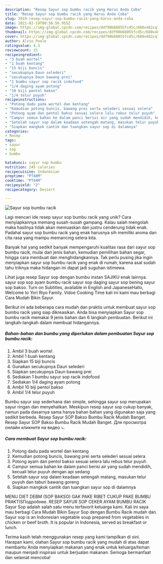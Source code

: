 ```yaml
---
description: "Resep Sayur sop bumbu racik yang Harus Anda Coba"
title: "Resep Sayur sop bumbu racik yang Harus Anda Coba"
slug: 3919-resep-sayur-sop-bumbu-racik-yang-harus-anda-coba
date: 2021-02-19T08:56:56.955Z
image: https://img-global.cpcdn.com/recipes/ddf90b68055fcd5c/680x482cq70/sayur-sop-bumbu-racik-foto-resep-utama.jpg
thumbnail: https://img-global.cpcdn.com/recipes/ddf90b68055fcd5c/680x482cq70/sayur-sop-bumbu-racik-foto-resep-utama.jpg
cover: https://img-global.cpcdn.com/recipes/ddf90b68055fcd5c/680x482cq70/sayur-sop-bumbu-racik-foto-resep-utama.jpg
author: Alvin Poole
ratingvalue: 4.3
reviewcount: 15
recipeingredient:
- "3 buah wortel"
- "1 buah kentang"
- "15 biji buncis"
- "secukupnya Daun selederi"
- "secukupnya Daun bawang prei"
- "1 bumbu sayur sop racik indofood"
- "1/4 daging ayam potong"
- "10 biji pentol bakso"
- "1/4 telur puyuh"
recipeinstructions:
- "Potong dadu pada wortel dan kentang"
- "Kemudian potong buncis, bawang prei serta selederi sesuai selera"
- "Potong ayam dan pentol bakso sesuai selera lalu rebus telur puyuh"
- "Campur semua bahan ke dalam panci berisi air yang sudah mendidih, kecuali telur puyuh dengan api sedang"
- "Setelah sayur sop dalam keadaan setengah matang, masukan telur puyuh dan taburi bawang goreng"
- "Siapkan mangkok cantik dan tuangkan sayur sop di dalamnya"
categories:
- Resep
tags:
- sayur
- sop
- bumbu

katakunci: sayur sop bumbu 
nutrition: 245 calories
recipecuisine: Indonesian
preptime: "PT40M"
cooktime: "PT44M"
recipeyield: "2"
recipecategory: Dessert

---
```



![Sayur sop bumbu racik](https://img-global.cpcdn.com/recipes/ddf90b68055fcd5c/680x482cq70/sayur-sop-bumbu-racik-foto-resep-utama.jpg)

Lagi mencari ide resep sayur sop bumbu racik yang unik? Cara menyiapkannya memang susah-susah gampang. Kalau salah mengolah maka hasilnya tidak akan memuaskan dan justru cenderung tidak enak. Padahal sayur sop bumbu racik yang enak harusnya sih memiliki aroma dan cita rasa yang mampu memancing selera kita.

Banyak hal yang sedikit banyak mempengaruhi kualitas rasa dari sayur sop bumbu racik, mulai dari jenis bahan, kemudian pemilihan bahan segar, hingga cara membuat dan menghidangkannya. Tak perlu pusing jika ingin menyiapkan sayur sop bumbu racik yang enak di rumah, karena asal sudah tahu triknya maka hidangan ini dapat jadi suguhan istimewa.

Lihat juga resep Sayur sop dengan bumbu instan SAJIKU enak lainnya. sayur sop sop ayam bumbu racik sayur sop daging sayur sop bening sayur sop bakso. Turn on Subtitles, available in English and JapaneseHallo, Welcome to Yori Riyo Family. Vidoe Cooking Time kali ini kami mau berbagi Cara Mudah Bikin Sayur.


Berikut ini ada beberapa cara mudah dan praktis untuk membuat sayur sop bumbu racik yang siap dikreasikan. Anda bisa menyiapkan Sayur sop bumbu racik memakai 9 jenis bahan dan 6 langkah pembuatan. Berikut ini langkah-langkah dalam membuat hidangannya.

<!--inarticleads1-->

##### Bahan-bahan dan bumbu yang diperlukan dalam pembuatan Sayur sop bumbu racik:

1. Ambil 3 buah wortel
1. Ambil 1 buah kentang
1. Siapkan 15 biji buncis
1. Gunakan secukupnya Daun selederi
1. Siapkan secukupnya Daun bawang prei
1. Sediakan 1 bumbu sayur sop racik indofood
1. Sediakan 1/4 daging ayam potong
1. Ambil 10 biji pentol bakso
1. Ambil 1/4 telur puyuh


Bumbu sayur sop sederhana dan simple, sehingga sayur sop merupakan sayur ringan dan menyehatkan. Meskipun resep sayur sop cukup banyak, namun pada dasarnya sama hanya bahan bahan yang digunakan saja yang sedikit berbeda. Resep Sayur SOP Bakso Bumbu Racik Mudah Banget. Resep Sayur SOP Bakso Bumbu Racik Mudah Banget. Для просмотра онлайн кликните на видео ⤵. 

<!--inarticleads2-->

##### Cara membuat Sayur sop bumbu racik:

1. Potong dadu pada wortel dan kentang
1. Kemudian potong buncis, bawang prei serta selederi sesuai selera
1. Potong ayam dan pentol bakso sesuai selera lalu rebus telur puyuh
1. Campur semua bahan ke dalam panci berisi air yang sudah mendidih, kecuali telur puyuh dengan api sedang
1. Setelah sayur sop dalam keadaan setengah matang, masukan telur puyuh dan taburi bawang goreng
1. Siapkan mangkok cantik dan tuangkan sayur sop di dalamnya


MENU DIET DEBM (SOP BAKSO) GAK PAKE RIBET CUKUP PAKE BUMBU PRAKTISПодробнее. RESEP SAYUR SOP CEKER AYAM BUMBU RACIK Sayur Sop adalah salah satu menu terfavorit keluarga kami. Kali ini saya mau berbagi Cara Mudah Bikin Sayur Sop dengan Bumbu Racik mudah dan. Sayur sop is an Indonesian vegetable soup prepared from vegetables in chicken or beef broth. It is popular in Indonesia, served as breakfast or lunch. 

Terima kasih telah menggunakan resep yang kami tampilkan di sini. Harapan kami, olahan Sayur sop bumbu racik yang mudah di atas dapat membantu Anda menyiapkan makanan yang enak untuk keluarga/teman maupun menjadi inspirasi untuk berjualan makanan. Semoga bermanfaat dan selamat mencoba!
